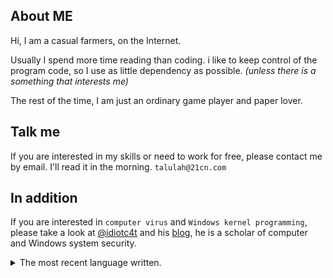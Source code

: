 
## About ME

Hi, I am a casual farmers, on the Internet.

Usually I spend more time reading than coding.
i like to keep control of the program code, so I use as little dependency as possible.
*(unless there is a something that interests me)*

The rest of the time, I am just an ordinary game player and paper lover.

## Talk me 

If you are interested in my skills or need to work for free, please contact me by email. I'll read it in the morning. `talulah@21cn.com`


## In addition


If you are interested in `computer virus` and `Windows kernel programming`, please take a look at [@idiotc4t](https://github.com/idiotc4t) and his [blog](https://idiotc4t.gitbook.io/), he is a scholar of computer and Windows system security.


<details>
<summary>The most recent language written.</summary>
 
![](https://github-readme-stats.vercel.app/api/wakatime?username=sdttttt&layout=compact)
> For the time being, I'm working as a full stack engineer, although that's not what I'd like.
</details>
